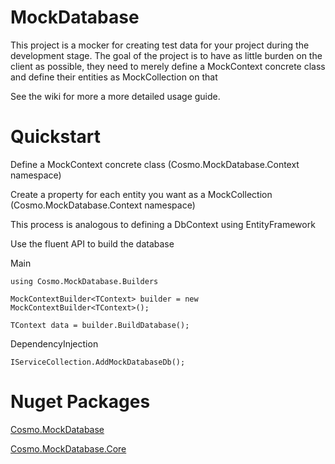# MockDatabase
This project is a mocker for creating test data for your project during the development stage.
The goal of the project is to have as little burden on the client as possible, they need to merely define a MockContext concrete class and define their entities as MockCollection<TClass> on that 

See the wiki for more a more detailed usage guide.

# Quickstart

Define a MockContext concrete class (Cosmo.MockDatabase.Context namespace)

Create a property for each entity you want as a MockCollection<TEntity> (Cosmo.MockDatabase.Context namespace)
 
This process is analogous to defining a DbContext using EntityFramework

 
Use the fluent API to build the database

Main

`using Cosmo.MockDatabase.Builders`

`MockContextBuilder<TContext> builder = new MockContextBuilder<TContext>();`

 `TContext data = builder.BuildDatabase();`
 
 
 DependencyInjection
 
 `IServiceCollection.AddMockDatabaseDb();`
 
 

# Nuget Packages

[Cosmo.MockDatabase](https://www.nuget.org/packages/Cosmo.MockDatabase/)

[Cosmo.MockDatabase.Core](https://www.nuget.org/packages/Cosmo.MockDatabase.Core/)

